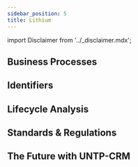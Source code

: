```yaml
---
sidebar_position: 5
title: Lithium 
---
```


import Disclaimer from '../\_disclaimer.mdx';

<Disclaimer />

## Business Processes


## Identifiers


## Lifecycle Analysis


## Standards & Regulations


## The Future with UNTP-CRM


